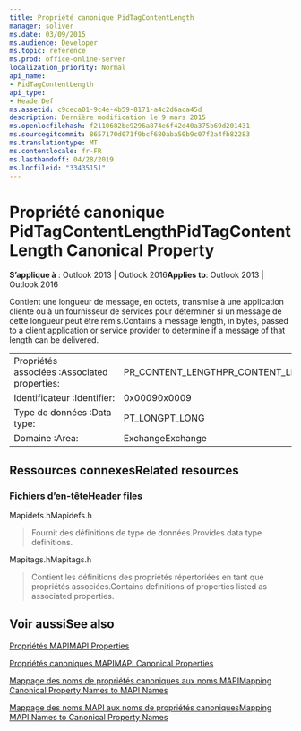 ```yaml
---
title: Propriété canonique PidTagContentLength
manager: soliver
ms.date: 03/09/2015
ms.audience: Developer
ms.topic: reference
ms.prod: office-online-server
localization_priority: Normal
api_name:
- PidTagContentLength
api_type:
- HeaderDef
ms.assetid: c9ceca01-9c4e-4b59-8171-a4c2d6aca45d
description: Dernière modification le 9 mars 2015
ms.openlocfilehash: f2110682be9296a874e6f42d40a375b69d201431
ms.sourcegitcommit: 8657170d071f9bcf680aba50b9c07f2a4fb82283
ms.translationtype: MT
ms.contentlocale: fr-FR
ms.lasthandoff: 04/28/2019
ms.locfileid: "33435151"
---
```

# <a name="pidtagcontentlength-canonical-property"></a><span data-ttu-id="38aac-103">Propriété canonique PidTagContentLength</span><span class="sxs-lookup"><span data-stu-id="38aac-103">PidTagContentLength Canonical Property</span></span>

  
  
<span data-ttu-id="38aac-104">**S’applique à** : Outlook 2013 | Outlook 2016</span><span class="sxs-lookup"><span data-stu-id="38aac-104">**Applies to**: Outlook 2013 | Outlook 2016</span></span> 
  
<span data-ttu-id="38aac-105">Contient une longueur de message, en octets, transmise à une application cliente ou à un fournisseur de services pour déterminer si un message de cette longueur peut être remis.</span><span class="sxs-lookup"><span data-stu-id="38aac-105">Contains a message length, in bytes, passed to a client application or service provider to determine if a message of that length can be delivered.</span></span> 
  
|||
|:-----|:-----|
|<span data-ttu-id="38aac-106">Propriétés associées :</span><span class="sxs-lookup"><span data-stu-id="38aac-106">Associated properties:</span></span>  <br/> |<span data-ttu-id="38aac-107">PR_CONTENT_LENGTH</span><span class="sxs-lookup"><span data-stu-id="38aac-107">PR_CONTENT_LENGTH</span></span>  <br/> |
|<span data-ttu-id="38aac-108">Identificateur :</span><span class="sxs-lookup"><span data-stu-id="38aac-108">Identifier:</span></span>  <br/> |<span data-ttu-id="38aac-109">0x0009</span><span class="sxs-lookup"><span data-stu-id="38aac-109">0x0009</span></span>  <br/> |
|<span data-ttu-id="38aac-110">Type de données :</span><span class="sxs-lookup"><span data-stu-id="38aac-110">Data type:</span></span>  <br/> |<span data-ttu-id="38aac-111">PT_LONG</span><span class="sxs-lookup"><span data-stu-id="38aac-111">PT_LONG</span></span>  <br/> |
|<span data-ttu-id="38aac-112">Domaine :</span><span class="sxs-lookup"><span data-stu-id="38aac-112">Area:</span></span>  <br/> |<span data-ttu-id="38aac-113">Exchange</span><span class="sxs-lookup"><span data-stu-id="38aac-113">Exchange</span></span>  <br/> |
   
## <a name="related-resources"></a><span data-ttu-id="38aac-114">Ressources connexes</span><span class="sxs-lookup"><span data-stu-id="38aac-114">Related resources</span></span>

### <a name="header-files"></a><span data-ttu-id="38aac-115">Fichiers d’en-tête</span><span class="sxs-lookup"><span data-stu-id="38aac-115">Header files</span></span>

<span data-ttu-id="38aac-116">Mapidefs.h</span><span class="sxs-lookup"><span data-stu-id="38aac-116">Mapidefs.h</span></span>
  
> <span data-ttu-id="38aac-117">Fournit des définitions de type de données.</span><span class="sxs-lookup"><span data-stu-id="38aac-117">Provides data type definitions.</span></span>
    
<span data-ttu-id="38aac-118">Mapitags.h</span><span class="sxs-lookup"><span data-stu-id="38aac-118">Mapitags.h</span></span>
  
> <span data-ttu-id="38aac-119">Contient les définitions des propriétés répertoriées en tant que propriétés associées.</span><span class="sxs-lookup"><span data-stu-id="38aac-119">Contains definitions of properties listed as associated properties.</span></span>
    
## <a name="see-also"></a><span data-ttu-id="38aac-120">Voir aussi</span><span class="sxs-lookup"><span data-stu-id="38aac-120">See also</span></span>



[<span data-ttu-id="38aac-121">Propriétés MAPI</span><span class="sxs-lookup"><span data-stu-id="38aac-121">MAPI Properties</span></span>](mapi-properties.md)
  
[<span data-ttu-id="38aac-122">Propriétés canoniques MAPI</span><span class="sxs-lookup"><span data-stu-id="38aac-122">MAPI Canonical Properties</span></span>](mapi-canonical-properties.md)
  
[<span data-ttu-id="38aac-123">Mappage des noms de propriétés canoniques aux noms MAPI</span><span class="sxs-lookup"><span data-stu-id="38aac-123">Mapping Canonical Property Names to MAPI Names</span></span>](mapping-canonical-property-names-to-mapi-names.md)
  
[<span data-ttu-id="38aac-124">Mappage des noms MAPI aux noms de propriétés canoniques</span><span class="sxs-lookup"><span data-stu-id="38aac-124">Mapping MAPI Names to Canonical Property Names</span></span>](mapping-mapi-names-to-canonical-property-names.md)

